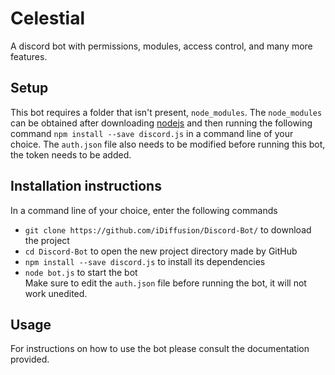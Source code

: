 # Celestial
A discord bot with permissions, modules, access control, and many more features.

## Setup
This bot requires a folder that isn't present, `node_modules`. The `node_modules` can be obtained after downloading [nodejs](https://nodejs.org/en/) and then running the following command `npm install --save discord.js` in a command line of your choice. The `auth.json` file also needs to be modified before running this bot, the token needs to be added.

## Installation instructions
In a command line of your choice, enter the following commands
- `git clone https://github.com/iDiffusion/Discord-Bot/` to download the project
- `cd Discord-Bot` to open the new project directory made by GitHub
- `npm install --save discord.js` to install its dependencies
- `node bot.js` to start the bot <br />
Make sure to edit the `auth.json` file before running the bot, it will not work unedited.

## Usage
For instructions on how to use the bot please consult the documentation provided.
